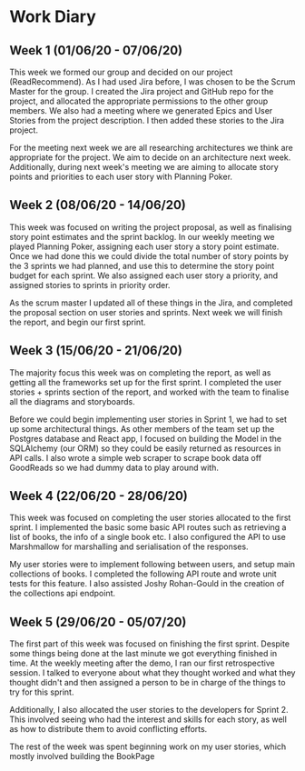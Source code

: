 # Work Diary

## Week 1 (01/06/20 - 07/06/20)

This week we formed our group and decided on our project (ReadRecommend). As I had used Jira before, I was chosen to be the Scrum Master for the group. I created the Jira project and GitHub repo for the project, and allocated the appropriate permissions to the other group members. We also had a meeting where we generated Epics and User Stories from the project description. I then added these stories to the Jira project.

For the meeting next week we are all researching architectures we think are appropriate for the project. We aim to decide on an architecture next week. Additionally, during next week's meeting we are aiming to allocate story points and priorities to each user story with Planning Poker.

## Week 2 (08/06/20 - 14/06/20)

This week was focused on writing the project proposal, as well as finalising story point estimates and the sprint backlog. In our weekly meeting we played Planning Poker, assigning each user story a story point estimate. Once we had done this we could divide the total number of story points by the 3 sprints we had planned, and use this to determine the story point budget for each sprint. We also assigned each user story a priority, and assigned stories to sprints in priority order.

As the scrum master I updated all of these things in the Jira, and completed the proposal section on user stories and sprints. Next week we will finish the report, and begin our first sprint.

## Week 3 (15/06/20 - 21/06/20)

The majority focus this week was on completing the report, as well as getting all the frameworks set up for the first sprint. I completed the user stories + sprints section of the report, and worked with the team to finalise all the diagrams and storyboards.

Before we could begin implementing user stories in Sprint 1, we had to set up some architectural things. As other members of the team set up the Postgres database and React app, I focused on building the Model in the SQLAlchemy (our ORM) so they could be easily returned as resources in API calls. I also wrote a simple web scraper to scrape book data off GoodReads so we had dummy data to play around with.

## Week 4 (22/06/20 - 28/06/20)

This week was focused on completing the user stories allocated to the first sprint. I implemented the basic some basic API routes such as retrieving a list of books, the info of a single book etc. I also configured the API to use Marshmallow for marshalling and serialisation of the responses.

My user stories were to implement following between users, and setup main collections of books. I completed the following API route and wrote unit tests for this feature. I also assisted Joshy Rohan-Gould in the creation of the collections api endpoint.

## Week 5 (29/06/20 - 05/07/20)

The first part of this week was focused on finishing the first sprint. Despite some things being done at the last minute we got everything finished in time. At the weekly meeting after the demo, I ran our first retrospective session. I talked to everyone about what they thought worked and what they thought didn't and then assigned a person to be in charge of the things to try for this sprint.

Additionally, I also allocated the user stories to the developers for Sprint 2. This involved seeing who had the interest and skills for each story, as well as how to distribute them to avoid conflicting efforts.

The rest of the week was spent beginning work on my user stories, which mostly involved building the BookPage